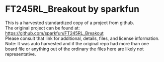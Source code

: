 
# FT245RL_Breakout by sparkfun  
This is a harvested standardized copy of a project from github.  
The original project can be found at:  
https://github.com/sparkfun/FT245RL_Breakout  
Please consult that link for additional, details, files, and license information.  
Note: It was auto harvested and if the original repo had more than one board file or anything out of the ordinary the files here are likely not representative.  
    